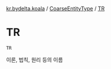 [kr.bydelta.koala](../index.md) / [CoarseEntityType](index.md) / [TR](./-t-r.md)

# TR

`TR`

이론, 법칙, 원리 등의 이름

